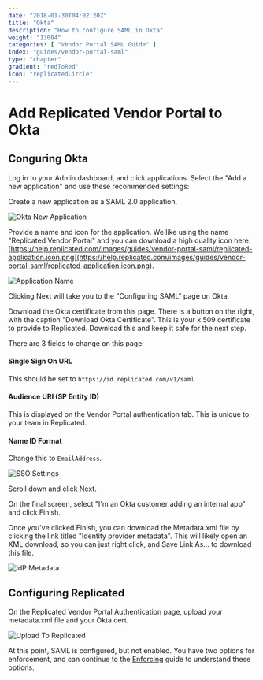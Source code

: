 ```yaml
---
date: "2018-01-30T04:02:20Z"
title: "Okta"
description: "How to configure SAML in Okta"
weight: "13004"
categories: [ "Vendor Portal SAML Guide" ]
index: "guides/vendor-portal-saml"
type: "chapter"
gradient: "redToRed"
icon: "replicatedCircle"
---
```


# Add Replicated Vendor Portal to Okta

## Conguring Okta

Log in to your Admin dashboard, and click applications. Select the "Add a new application" and use these recommended settings:

Create a new application as a SAML 2.0 application.

![Okta New Application](/images/guides/vendor-portal-saml/okta-new-application.png)

Provide a name and icon for the application. We like using the name "Replicated Vendor Portal" and you can download a high quality icon here: [https://help.replicated.com/images/guides/vendor-portal-saml/replicated-application.icon.png](https://help.replicated.com/images/guides/vendor-portal-saml/replicated-application.icon.png).

![Application Name](/images/guides/vendor-portal-saml/application-name.png)

Clicking Next will take you to the "Configuring SAML" page on Okta.

Download the Okta certificate from this page. There is a button on the right, with the caption "Download Okta Certificate". This is your x.509 certificate to provide to Replicated. Download this and keep it safe for the next step.

There are 3 fields to change on this page:

#### Single Sign On URL
This should be set to `https://id.replicated.com/v1/saml`

#### Audience URI (SP Entity ID)
This is displayed on the Vendor Portal authentication tab. This is unique to your team in Replicated.

#### Name ID Format
Change this to `EmailAddress`.

![SSO Settings](/images/guides/vendor-portal-saml/sso-settings.png)

Scroll down and click Next.

On the final screen, select "I'm an Okta customer adding an internal app" and click Finish.

Once you've clicked Finish, you can download the Metadata.xml file by clicking the link titled "Identity provider metadata". This will likely open an XML download, so you can just right click, and Save Link As... to download this file.

![IdP Metadata](/images/guides/vendor-portal-saml/idp-metadata.png)

## Configuring Replicated

On the Replicated Vendor Portal Authentication page, upload your metadata.xml file and your Okta cert.

![Upload To Replicated](/images/guides/vendor-portal-saml/upload-idp.png)

At this point, SAML is configured, but not enabled. You have two options for enforcement, and can continue to the [Enforcing](../enforcing) guide to understand these options.


